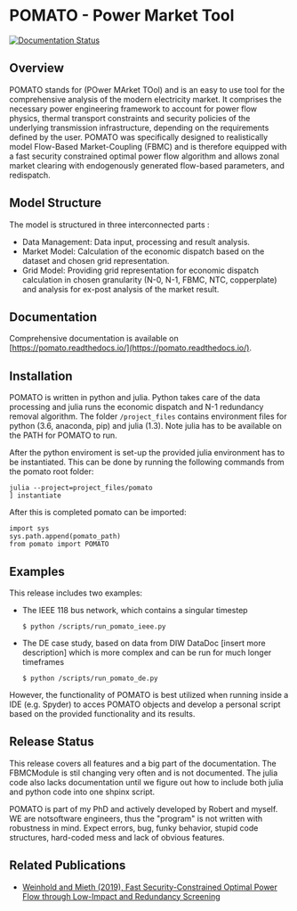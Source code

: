 POMATO - Power Market Tool
============================
[![Documentation Status](https://readthedocs.org/projects/pomato/badge/?version=latest)](https://pomato.readthedocs.io/en/latest/?badge=latest)


Overview
--------

POMATO stands for (POwer MArket TOol) and is an easy to use tool for the comprehensive
analysis of the modern electricity market. It comprises the necessary power
engineering framework to account for power flow physics, thermal transport
constraints and security policies of the underlying transmission
infrastructure, depending on the requirements defined by the user.
POMATO was specifically designed to realistically model Flow-Based
Market-Coupling (FBMC) and is therefore equipped with a fast security
constrained optimal power flow algorithm and allows zonal market clearing
with endogenously generated flow-based parameters, and redispatch.

Model Structure
---------------
The model is structured in three interconnected parts : 
  * Data Management: Data input, processing and result analysis.
  * Market Model: Calculation of the economic dispatch based on the
    dataset and chosen grid representation.
  * Grid Model: Providing grid representation for economic dispatch
    calculation in chosen granularity (N-0, N-1, FBMC, NTC, copperplate)
    and analysis for ex-post analysis of the market result.

Documentation
-------------
Comprehensive documentation is available on [https://pomato.readthedocs.io/](https://pomato.readthedocs.io/).

Installation
------------
POMATO is written in python and julia. Python takes care of the data processing
and julia runs the economic dispatch and N-1 redundancy removal algorithm. The folder
``/project_files`` contains environment files for python (3.6, anaconda, pip) and julia (1.3).
Note julia has to be available on the PATH for POMATO to run.

After the python enviroment is set-up the provided julia environment has to be instantiated. 
This can be done by running the following commands from the pomato root folder:

    julia --project=project_files/pomato
    ] instantiate

After this is completed pomato can be imported:

    import sys
    sys.path.append(pomato_path)
    from pomato import POMATO

Examples
--------
This release includes two examples:

  - The IEEE 118 bus network, which contains a singular timestep

        $ python /scripts/run_pomato_ieee.py

  - The DE case study, based on data from DIW DataDoc [insert more description]
    which is more complex and can be run for much longer timeframes

        $ python /scripts/run_pomato_de.py


However, the functionality of POMATO is best utilized when running inside a
IDE (e.g. Spyder) to acces POMATO objects and develop a personal script based
on the provided functionality and its results.

Release Status
--------------

This release covers all features and a big part of the documentation. The FBMCModule is stil 
changing very often and is not documented. The julia code also lacks documentation until we figure
out how to include both julia and python code into one shpinx script. 

POMATO is part of my PhD and actively developed by Robert and myself. WE are notsoftware engineers,
thus the "program" is not written with robustness in mind. Expect errors, bug, funky behavior, 
stupid code structures, hard-coded mess and lack of obvious features.

Related Publications
--------------------

- [Weinhold and Mieth (2019), Fast Security-Constrained Optimal Power Flow through Low-Impact and Redundancy Screening](https://arxiv.org/abs/1910.09034)



